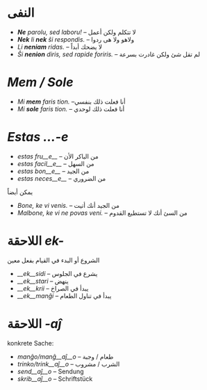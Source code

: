 # النفى

- *__Ne__ parolu, sed laboru!*               – لا تتكلم ولكن أعمل 
- *__Nek__ li __nek__ ŝi respondis.*             – ولاهو ولا هى ردوا 
- *Li __neniam__ ridas.*                     – لا يضحك أبداً
- *Ŝi __nenion__ diris, sed rapide foriris.* – لم تقل شئ ولكن غادرت بسرعة 


# *Mem / Sole*

- *Mi __mem__ faris tion.*  –أنا فعلت ذلك بنفسي 
- *Mi __sole__ faris tion.* – أنا فعلت ذلك لوحدي


# *Estas …-e*
- *estas fru__e__*   – من الباكر الأن 
- *estas facil__e__* – من السهل 
- *estas bon__e__*   – من الجيد
- *estas neces__e__* – من الضروري 

يمكن أيضاً
- *Bone, ke vi venis.*            – من الجيد أنك أتيت 
- *Malbone, ke vi ne povas veni.* – من السئ أنك لا تستطيع القدوم  

 

# اللاحقة *ek-*

الشروع أو البدء في القيام بفعل معين 
- *__ek__sidi*  – يشرع في الجلوس 
- *__ek__stari* – ينهض 
- *__ek__krii*  – يبدأ في الصراخ
- *__ek__manĝi* – يبدأ في تناول الطعام

# اللاحقة *-aĵ*

konkrete Sache:

- *manĝo/manĝ__aĵ__o*  – طعام / وجبة
- *trinko/trink__aĵ__o* – الشرب / مشروب
- *send__aĵ__o*  – Sendung
- *skrib__aĵ__o* – Schriftstück
 
